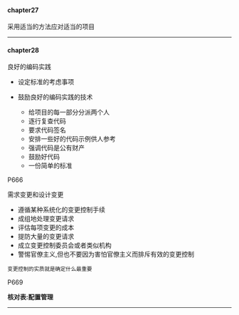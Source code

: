 #### chapter27

采用适当的方法应对适当的项目

---

#### chapter28

良好的编码实践

- 设定标准的考虑事项
- 鼓励良好的编码实践的技术

    - 给项目的每一部分分派两个人
    - 逐行复查代码
    - 要求代码签名
    - 安排一些好的代码示例供人参考
    - 强调代码是公有财产
    - 鼓励好代码
    - 一份简单的标准

P666

需求变更和设计变更

- 遵循某种系统化的变更控制手续
- 成组地处理变更请求
- 评估每项变更的成本
- 提防大量的变更请求
- 成立变更控制委员会或者类似机构
- 警惕官僚主义,但也不要因为害怕官僚主义而排斥有效的变更控制

`变更控制的实质就是确定什么最重要`

P669

**核对表:配置管理**

---